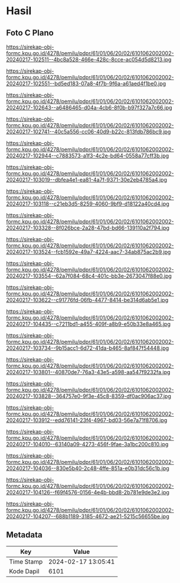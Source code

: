 # Hasil

## Foto C Plano

https://sirekap-obj-formc.kpu.go.id/4278/pemilu/pdpr/61/01/06/20/02/6101062002002-20240217-102511--4bc8a528-466e-428c-8cce-ac054d5d8213.jpg

https://sirekap-obj-formc.kpu.go.id/4278/pemilu/pdpr/61/01/06/20/02/6101062002002-20240217-102551--bd5ed183-07a8-4f7b-9f6a-a61aed4f1be0.jpg

https://sirekap-obj-formc.kpu.go.id/4278/pemilu/pdpr/61/01/06/20/02/6101062002002-20240217-102643--a6486465-d04a-4cb6-8f0b-b97f327a7c66.jpg

https://sirekap-obj-formc.kpu.go.id/4278/pemilu/pdpr/61/01/06/20/02/6101062002002-20240217-102741--40c5a556-cc06-40d9-b22c-813fdb786bc9.jpg

https://sirekap-obj-formc.kpu.go.id/4278/pemilu/pdpr/61/01/06/20/02/6101062002002-20240217-102944--c7883573-a1f3-4c2e-bd64-0558a77cff3b.jpg

https://sirekap-obj-formc.kpu.go.id/4278/pemilu/pdpr/61/01/06/20/02/6101062002002-20240217-103019--dbfea4e1-ea81-4a7f-9371-30e2eb4785a4.jpg

https://sirekap-obj-formc.kpu.go.id/4278/pemilu/pdpr/61/01/06/20/02/6101062002002-20240217-103118--c21eb3d5-8259-4060-9bf9-d18122a40cd4.jpg

https://sirekap-obj-formc.kpu.go.id/4278/pemilu/pdpr/61/01/06/20/02/6101062002002-20240217-103328--8f026bce-2a28-47bd-bd66-139110a2f794.jpg

https://sirekap-obj-formc.kpu.go.id/4278/pemilu/pdpr/61/01/06/20/02/6101062002002-20240217-103524--fcb1592e-49a7-4224-aac7-34ab875ac2b9.jpg

https://sirekap-obj-formc.kpu.go.id/4278/pemilu/pdpr/61/01/06/20/02/6101062002002-20240217-103554--62a7f084-68c4-401c-bb3e-2673047f88e0.jpg

https://sirekap-obj-formc.kpu.go.id/4278/pemilu/pdpr/61/01/06/20/02/6101062002002-20240217-103622--c91776fd-06fb-4477-8414-be314d6ab5e1.jpg

https://sirekap-obj-formc.kpu.go.id/4278/pemilu/pdpr/61/01/06/20/02/6101062002002-20240217-104435--c7211bd1-a455-409f-a8b9-e50b33e8a465.jpg

https://sirekap-obj-formc.kpu.go.id/4278/pemilu/pdpr/61/01/06/20/02/6101062002002-20240217-103734--9b15acc1-6d72-41da-b465-8af847f54448.jpg

https://sirekap-obj-formc.kpu.go.id/4278/pemilu/pdpr/61/01/06/20/02/6101062002002-20240217-103801--40870de7-76a3-43e5-a598-aa547f9232fa.jpg

https://sirekap-obj-formc.kpu.go.id/4278/pemilu/pdpr/61/01/06/20/02/6101062002002-20240217-103828--364757e0-9f3e-45c8-8359-df0ac906ac37.jpg

https://sirekap-obj-formc.kpu.go.id/4278/pemilu/pdpr/61/01/06/20/02/6101062002002-20240217-103912--edd76141-23f4-4967-bd03-56e7a71f8706.jpg

https://sirekap-obj-formc.kpu.go.id/4278/pemilu/pdpr/61/01/06/20/02/6101062002002-20240217-104010--63140a09-4273-456f-9fae-3a1bc200c810.jpg

https://sirekap-obj-formc.kpu.go.id/4278/pemilu/pdpr/61/01/06/20/02/6101062002002-20240217-104036--830e5b40-2c48-4ffe-851a-e0b31dc56c1b.jpg

https://sirekap-obj-formc.kpu.go.id/4278/pemilu/pdpr/61/01/06/20/02/6101062002002-20240217-104126--f69f4576-0156-4e4b-bbd8-2b781e9de3e2.jpg

https://sirekap-obj-formc.kpu.go.id/4278/pemilu/pdpr/61/01/06/20/02/6101062002002-20240217-104207--688b1189-3185-4672-ae21-5215c56655be.jpg


## Metadata

| Key        | Value               |
| ---------- | ------------------- |
| Time Stamp | 2024-02-17 13:05:41 |
| Kode Dapil | 6101                |



